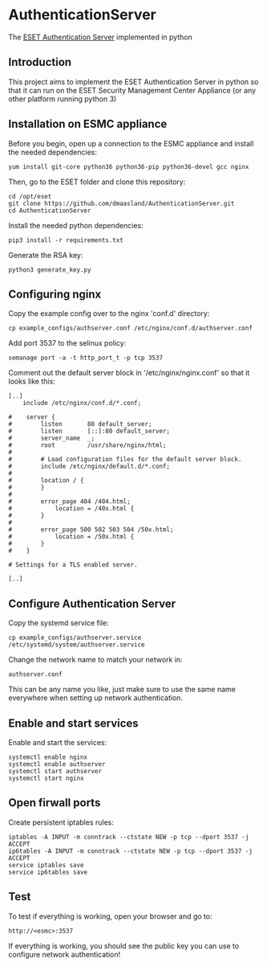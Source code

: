 # AuthenticationServer
The [ESET Authentication Server](http://support.eset.com/kb2501/) implemented in python

## Introduction
This project aims to implement the ESET Authentication Server in python so that it can run on the ESET Security Management Center Appliance (or any other platform running python 3)

## Installation on ESMC appliance
Before you begin, open up a connection to the ESMC appliance and install the needed dependencies:
```shell
yum install git-core python36 python36-pip python36-devel gcc nginx
```

Then, go to the ESET folder and clone this repository:
```shell
cd /opt/eset
git clone https://github.com/dmaasland/AuthenticationServer.git
cd AuthenticationServer
```

Install the needed python dependencies:
```shell
pip3 install -r requirements.txt
```

Generate the RSA key:
```shell
python3 generate_key.py
```

## Configuring nginx
Copy the example config over to the nginx 'conf.d' directory:
```shell
cp example_configs/authserver.conf /etc/nginx/conf.d/authserver.conf
```

Add port 3537 to the selinux policy:
```shell
semanage port -a -t http_port_t -p tcp 3537
```

Comment out the default server block in '/etc/nginx/nginx.conf' so that it looks like this:
```shell
[..]
    include /etc/nginx/conf.d/*.conf;

#    server {
#        listen       80 default_server;
#        listen       [::]:80 default_server;
#        server_name  _;
#        root         /usr/share/nginx/html;
#
#        # Load configuration files for the default server block.
#        include /etc/nginx/default.d/*.conf;
#
#        location / {
#        }
#
#        error_page 404 /404.html;
#            location = /40x.html {
#        }
#
#        error_page 500 502 503 504 /50x.html;
#            location = /50x.html {
#        }
#    }

# Settings for a TLS enabled server.

[..]
```

## Configure Authentication Server
Copy the systemd service file:
```shell
cp example_configs/authserver.service /etc/systemd/system/authserver.service
```

Change the network name to match your network in:
```
authserver.conf
```

This can be any name you like, just make sure to use the same name everywhere when setting up network authentication.

## Enable and start services
Enable and start the services:
```shell
systemctl enable nginx
systemctl enable authserver
systemctl start authserver
systemctl start nginx
```

## Open firwall ports
Create persistent iptables rules:
```shell
iptables -A INPUT -m conntrack --ctstate NEW -p tcp --dport 3537 -j ACCEPT
ip6tables -A INPUT -m conntrack --ctstate NEW -p tcp --dport 3537 -j ACCEPT
service iptables save
service ip6tables save
```

## Test
To test if everything is working, open your browser and go to:
```
http://<esmc>:3537
```

If everything is working, you should see the public key you can use to configure network authentication!